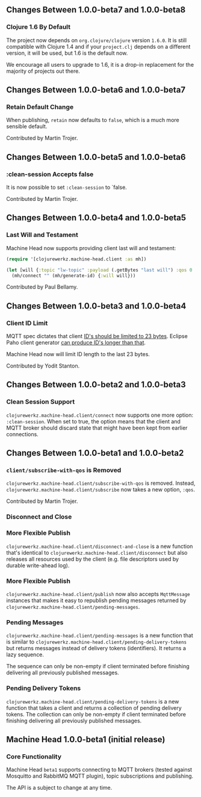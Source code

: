 ## Changes Between 1.0.0-beta7 and 1.0.0-beta8

### Clojure 1.6 By Default

The project now depends on `org.clojure/clojure` version `1.6.0`. It is
still compatible with Clojure 1.4 and if your `project.clj` depends on
a different version, it will be used, but 1.6 is the default now.

We encourage all users to upgrade to 1.6, it is a drop-in replacement
for the majority of projects out there.


## Changes Between 1.0.0-beta6 and 1.0.0-beta7

### Retain Default Change

When publishing, `retain` now defaults to `false`,
which is a much more sensible default.

Contributed by Martin Trojer.


## Changes Between 1.0.0-beta5 and 1.0.0-beta6

### :clean-session Accepts false

It is now possible to set `:clean-session` to `false.

Contributed by Martin Trojer.


## Changes Between 1.0.0-beta4 and 1.0.0-beta5

### Last Will and Testament

Machine Head now supports providing client last will and testament:

``` clojure
(require '[clojurewerkz.machine-head.client :as mh])

(let [will {:topic "lw-topic" :payload (.getBytes "last will") :qos 0 :retain false}]
  (mh/connect "" (mh/generate-id) {:will will}))
```

Contributed by Paul Bellamy.



## Changes Between 1.0.0-beta3 and 1.0.0-beta4

### Client ID Limit

MQTT spec dictates that client [ID's should be limited to
23 bytes](http://publib.boulder.ibm.com/infocenter/wmqv7/v7r0/index.jsp?topic=%2Fcom.ibm.mq.amqtat.doc%2Ftt60310_.htm). Eclipse Paho client generator [can produce ID's
longer than that](https://bugs.eclipse.org/bugs/show_bug.cgi?id=404378).

Machine Head now will limit ID length to the last 23 bytes.

Contributed by Yodit Stanton.


## Changes Between 1.0.0-beta2 and 1.0.0-beta3

### Clean Session Support

`clojurewerkz.machine-head.client/connect` now supports one more
option: `:clean-session`. When set to true, the option means that
the client and MQTT broker should discard state that might have
been kept from earlier connections.


## Changes Between 1.0.0-beta1 and 1.0.0-beta2

### `client/subscribe-with-qos` is Removed

`clojurewerkz.machine-head.client/subscribe-with-qos` is removed. Instead,
`clojurewerkz.machine-head.client/subscribe` now takes a new option, `:qos`.

Contributed by Martin Trojer.


### Disconnect and Close

### More Flexible Publish

`clojurewerkz.machine-head.client/disconnect-and-close` is a new function that's
identical to `clojurewerkz.machine-head.client/disconnect` but also releases
all resources used by the client (e.g. file descriptors used by durable write-ahead
log).

### More Flexible Publish

`clojurewerkz.machine-head.client/publish` now also accepts `MqttMessage` instances
that makes it easy to republish pending messages returned by `clojurewerkz.machine-head.client/pending-messages`.


### Pending Messages

`clojurewerkz.machine-head.client/pending-messages` is
a new function that is similar to `clojurewerkz.machine-head.client/pending-delivery-tokens`
but returns messages instead of delivery tokens (identifiers). It returns
a lazy sequence.

The sequence can only be non-empty if client terminated before
finishing delivering all previously published messages.

### Pending Delivery Tokens

`clojurewerkz.machine-head.client/pending-delivery-tokens` is
a new function that takes a client and returns a collection of
pending delivery tokens. The collection can only be non-empty
if client terminated before finishing delivering all previously
published messages.



## Machine Head 1.0.0-beta1 (initial release)

### Core Functionality

Machine Head `beta1` supports connecting to MQTT brokers
(tested against Mosquitto and RabbitMQ MQTT plugin),
topic subscriptions and publishing.

The API is a subject to change at any time.
